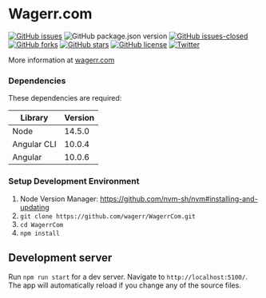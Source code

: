 Wagerr.com
=====================================

[![GitHub issues](https://img.shields.io/github/issues/wagerr/WagerrCom.svg)](https://github.com/wagerr/WagerrCom/issues)
![GitHub package.json version](https://img.shields.io/github/package-json/v/wagerr/WagerrCom)
[![GitHub issues-closed](https://img.shields.io/github/issues-closed/wagerr/WagerrCom.svg)](https://GitHub.com/wagerr/WagerrCom/issues?q=is%3Aissue+is%3Aclosed) 
[![GitHub forks](https://img.shields.io/github/forks/wagerr/WagerrCom.svg)](https://github.com/wagerr/WagerrCom/network) 
[![GitHub stars](https://img.shields.io/github/stars/wagerr/WagerrCom.svg)](https://github.com/wagerr/WagerrCom/stargazers) 
[![GitHub license](https://img.shields.io/github/license/wagerr/WagerrCom.svg)](https://github.com/wagerr/wagerr/blob/master/COPYING) 
[![Twitter](https://img.shields.io/twitter/url/http/github.com/wagerr/WagerrCom.svg?style=social)](https://twitter.com/intent/tweet?text=Wow:&url=http%3A%2F%2Fgithub.com%2Fwagerr%2FWagerrCom)

More information at [wagerr.com](http://www.wagerr.com/)

### Dependencies
These dependencies are required:

Library      | Version           
 ------------|--------------------
Node         |  14.5.0            
Angular CLI  |  10.0.4             
Angular      |  10.0.6

### Setup Development Environment

1. Node Version Manager: https://github.com/nvm-sh/nvm#installing-and-updating
2. `git clone https://github.com/wagerr/WagerrCom.git`
3. `cd WagerrCom`
4. `npm install`

## Development server

Run `npm run start` for a dev server. Navigate to `http://localhost:5100/`. The app will automatically reload if you change any of the source files.
